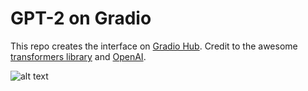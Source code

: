 # GPT-2 on Gradio

This repo creates the interface on [Gradio Hub](https://hub.gradio.app). Credit to the awesome [transformers library](https://github.com/huggingface/transformers) and [OpenAI](https://github.com/openai/gpt-2).

![alt text](https://github.com/gradio-app/gpt-2/blob/master/screenshots/interface.png?raw=true)

